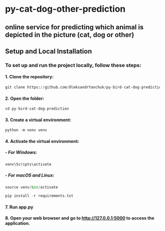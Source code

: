 # py-cat-dog-other-prediction
## online service for predicting which animal is depicted in the picture (cat, dog or other)

## Setup and Local Installation

### To set up and run the project locally, follow these steps:

#### 1.  Clone the repository:

```python
git clone https://github.com/OleksandrYanchuk/py-bird-cat-dog-prediction.git
```
#### 2. Open the folder:
```python
cd py-bird-cat-dog-prediction
```
#### 3. Create a virtual environment:
```python
python -m venv venv
```
#### 4. Activate the virtual environment:
   
##### - For Windows:
```python
venv\Scripts\activate
```
##### -	For macOS and Linux:
```python
source venv/bin/activate
```

```python
pip install -r requirements.txt
```

#### 7. Run app.py

#### 8. Open your web browser and go to http://127.0.0.1:5000 to access the application.
